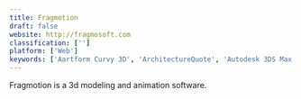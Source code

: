 ```yaml
---
title: Fragmotion
draft: false 
website: http://fragmosoft.com
classification: ['']
platform: ['Web']
keywords: ['Aartform Curvy 3D', 'ArchitectureQuote', 'Autodesk 3DS Max', 'Blender', 'Chief Architect Premier', 'EQUINOX-3D', 'Esri CityEngine', 'Keyshot', 'LightWave 3D', 'MODO', 'MakeHuman', 'MilkShape 3D', 'PathEngine', 'Poly by Google', 'SelfCAD', 'Shade 3D', 'Silo', 'Strata Foto 3D CX', 'Substance Designer', 'VRed', 'ZBrush']
---
```

Fragmotion is a 3d modeling and animation software.
